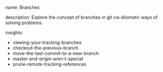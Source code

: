 name: Branches

description: Explore the concept of branches in git via idiomatic ways of solving problems.

insights:
  - viewing-your-tracking-branches
  - checkout-the-previous-branch
  - move-the-last-commit-to-a-new-branch
  - master-and-origin-aren-t-special
  - prune-remote-tracking-references
